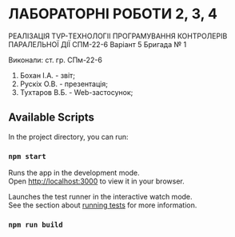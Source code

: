 # ЛАБОРАТОРНІ РОБОТИ 2, 3, 4
РЕАЛІЗАЦІЯ TVP-ТЕХНОЛОГІІ ПРОГРАМУВАННЯ КОНТРОЛЕРІВ
ПАРАЛЕЛЬНОЇ ДІЇ
СПМ-22-6
Варіант 5
Бригада № 1

Виконали:
ст. гр. СПм-22-6

  1. Бохан І.А. - звіт;
  2. Рускіх О.В. - презентація; 
  3. Тухтаров В.Б. - Web-застосунок;

## Available Scripts

In the project directory, you can run:

### `npm start`

Runs the app in the development mode.\
Open [http://localhost:3000](http://localhost:3000) to view it in your browser.

Launches the test runner in the interactive watch mode.\
See the section about [running tests](https://facebook.github.io/create-react-app/docs/running-tests) for more information.

### `npm run build`


